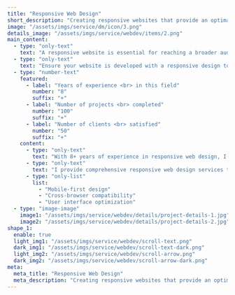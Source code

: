 ```yaml
---
title: "Responsive Web Design"
short_description: "Creating responsive websites that provide an optimal viewing experience on any device."
image: "/assets/imgs/service/dm/icon/3.png"
details_image: "/assets/imgs/service/webdev/items/2.png"
main_content:
  - type: "only-text"
    text: "A responsive website is essential for reaching a broader audience. Our responsive web design services ensure that your website provides an optimal viewing experience across all devices, enhancing user engagement and satisfaction."
  - type: "only-text"
    text: "Ensure your website is developed with a responsive design to cater to the growing number of mobile users."
  - type: "number-text"
    featured:
      - label: "Years of experience <br> in this field"
        number: "8"
        suffix: "+"
      - label: "Number of projects <br> completed"
        number: "100"
        suffix: "+"
      - label: "Number of clients <br> satisfied"
        number: "50"
        suffix: "+"
    content:
      - type: "only-text"
        text: "With 8+ years of experience in responsive web design, I specialize in creating websites that adapt seamlessly to different screen sizes using PHP, React, and Node.js. My designs are user-centric and optimized for performance."
      - type: "only-text"
        text: "I provide comprehensive responsive web design services to ensure your website is accessible and user-friendly on any device."
      - type: "only-list"
        list:
          - "Mobile-first design"
          - "Cross-browser compatibility"
          - "User interface optimization"
  - type: "image-image"
    image1: "/assets/imgs/service/webdev/details/project-details-1.jpg"
    image2: "/assets/imgs/service/webdev/details/project-details-2.jpg"
shape_1:
  enable: true
  light_img1: "/assets/imgs/service/webdev/scroll-text.png"
  dark_img1: "/assets/imgs/service/webdev/scroll-text-dark.png"
  light_img2: "/assets/imgs/service/webdev/scroll-arrow.png"
  dark_img2: "/assets/imgs/service/webdev/scroll-arrow-dark.png"
meta:
  meta_title: "Responsive Web Design"
  meta_description: "Creating responsive websites that provide an optimal viewing experience on any device."
---
```

